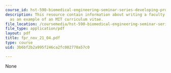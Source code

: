 ```yaml
---
course_id: hst-590-biomedical-engineering-seminar-series-developing-professional-skills-fall-2006
description: This resource contain information about writing a faculty personnel record
  as an example of an MIT curriculum vitae.
file_location: /coursemedia/hst-590-biomedical-engineering-seminar-series-developing-professional-skills-fall-2006/3b6bf2b2a995f246ca2fc002770a57c0_fpr_nov_21_04.pdf
file_type: application/pdf
layout: pdf
title: fpr_nov_21_04.pdf
type: course
uid: 3b6bf2b2a995f246ca2fc002770a57c0

---
```

None
